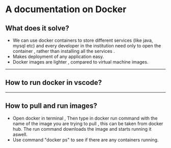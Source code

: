 # A documentation on Docker 
## What does it solve?
- We can use docker containers to store different services (like java, mysql etc) and every developer in the institution need only to open the container , rather than installing all the services .
- Makes deployment of any application easy.
- Docker images are lighter , compared to virtual machine images.

---
## How to run docker in vscode?
---
## How to pull and run images?
- Open docker in terminal , Then type in docker run command with the name of the image you are trying to pull , this can be taken from docker hub. 
The run command downloads the image and starts running it aswell.
- Use command "docker ps" to see if there are any containers running.

